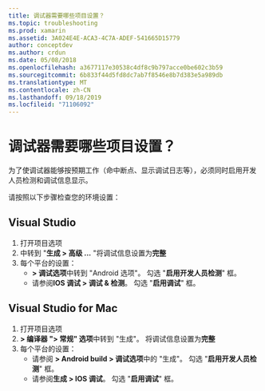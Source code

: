 ```yaml
---
title: 调试器需要哪些项目设置？
ms.topic: troubleshooting
ms.prod: xamarin
ms.assetid: 3A024E4E-ACA3-4C7A-ADEF-541665D15779
author: conceptdev
ms.author: crdun
ms.date: 05/08/2018
ms.openlocfilehash: a3677117e30538c4df8c9b797acce0be602c3b59
ms.sourcegitcommit: 6b833f44d5fd8dc7ab7f8546e8b7d383e5a989db
ms.translationtype: MT
ms.contentlocale: zh-CN
ms.lasthandoff: 09/18/2019
ms.locfileid: "71106092"
---
```

# <a name="what-project-settings-are-required-for-the-debugger"></a>调试器需要哪些项目设置？

为了使调试器能够按预期工作（命中断点、显示调试日志等），必须同时启用开发人员检测和调试信息显示。

请按照以下步骤检查您的环境设置：

## <a name="visual-studio"></a>Visual Studio

1. 打开项目选项
2. 中转到 "**生成 > 高级 ...** "将调试信息设置为**完整**
3. 每个平台的设置：
   - **> 调试选项**中转到 "Android 选项"。 勾选 "**启用开发人员检测**" 框。
   - 请参阅**IOS 调试 > 调试 & 检测**。 勾选 "**启用调试**" 框。

## <a name="visual-studio-for-mac"></a>Visual Studio for Mac

1. 打开项目选项
2. **> 编译器 "> 常规" 选项**中转到 "生成"。 将调试信息设置为**完整**
3. 每个平台的设置：
    - 请参阅 **> Android build > 调试选项**中的 "生成"。 勾选 "**启用开发人员检测**" 框。
    - 请参阅**生成 > IOS 调试**。 勾选 "**启用调试**" 框。
